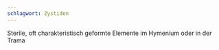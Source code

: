 ```yaml
---
schlagwort: Zystiden
---
```

Sterile, oft charakteristisch geformte Elemente im Hymenium oder in der Trama